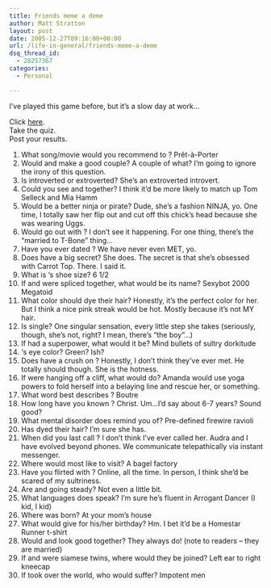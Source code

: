 ```yaml
---
title: Friends meme a deme
author: Matt Stratton
layout: post
date: 2005-12-27T09:16:00+00:00
url: /life-in-general/friends-meme-a-deme
dsq_thread_id:
  - 28257367
categories:
  - Personal

---
```

I&#8217;ve played this game before, but it&#8217;s a slow day at work&#8230;

Click [here][1].  
Take the quiz.  
Post your results.  
1) What song/movie would you recommend to ? Prêt-à-Porter  
2) Would and make a good couple? A couple of what? I&#8217;m going to ignore the irony of this question.  
3) Is introverted or extroverted? She&#8217;s an extroverted introvert.  
4) Could you see and together? I think it&#8217;d be more likely to match up Tom Selleck and Mia Hamm  
5) Would be a better ninja or pirate? Dude, she&#8217;s a fashion NINJA, yo. One time, I totally saw her flip out and cut off this chick&#8217;s head because she was wearing Uggs.  
6) Would go out with ? I don&#8217;t see it happening. For one thing, there&#8217;s the &#8220;married to T-Bone&#8221; thing&#8230;  
7) Have you ever dated ? We have never even MET, yo.  
8) Does have a big secret? She does. The secret is that she&#8217;s obsessed with Carrot Top. There. I said it.  
9) What is &#8216;s shoe size? 6 1/2  
10) If and were spliced together, what would be its name? Sexybot 2000 Megatoid  
11) What color should dye their hair? Honestly, it&#8217;s the perfect color for her. But I think a nice pink streak would be hot. Mostly because it&#8217;s not MY hair.  
12) Is single? One singular sensation, every little step she takes (seriously, though, she&#8217;s not, right? I mean, there&#8217;s &#8220;the boy&#8221;&#8230;)  
13) If had a superpower, what would it be? Mind bullets of sultry dorkitude  
14) &#8216;s eye color? Green? Ish?  
15) Does have a crush on ? Honestly, I don&#8217;t think they&#8217;ve ever met. He totally should though. She is the hotness.  
16) If were hanging off a cliff, what would do? Amanda would use yoga powers to fold herself into a belaying line and rescue her, or something.  
17) What word best describes ? Boutre  
18) How long have you known ? Christ. Um&#8230;I&#8217;d say about 6-7 years? Sound good?  
19) What mental disorder does remind you of? Pre-defined firewire ravioli  
20) Has dyed their hair? I&#8217;m sure she has.  
21) When did you last call ? I don&#8217;t think I&#8217;ve ever called her. Audra and I have evolved beyond phones. We communicate telepathically via instant messenger.  
22) Where would most like to visit? A bagel factory  
23) Have you flirted with ? Online, all the time. In person, I think she&#8217;d be scared of my sultriness.  
24) Are and going steady? Not even a little bit.  
25) What languages does speak? I&#8217;m sure he&#8217;s fluent in Arrogant Dancer (I kid, I kid)  
26) Where was born? At your mom&#8217;s house  
27) What would give for his/her birthday? Hm. I bet it&#8217;d be a Homestar Runner t-shirt  
28) Would and look good together? They always do! (note to readers &#8211; they are married)  
29) If and were siamese twins, where would they be joined? Left ear to right kneecap  
30) If took over the world, who would suffer? Impotent men

 [1]: http://junk.alanv.org/ljquiz.php